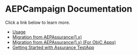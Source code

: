 # AEPCampaign Documentation

Click a link below to learn more.

- [Usage](USAGE.md)
- [Migration from AEPAssurance(1.x)](MIGRATION.md)
- [Migration from AEPAssurance(1.x) (For ObjC Apps)](MIGRATIONObjC.md)
- [Getting Started with Assurance TestApp](GETTINGSTARTEDTESTAPP.md)
